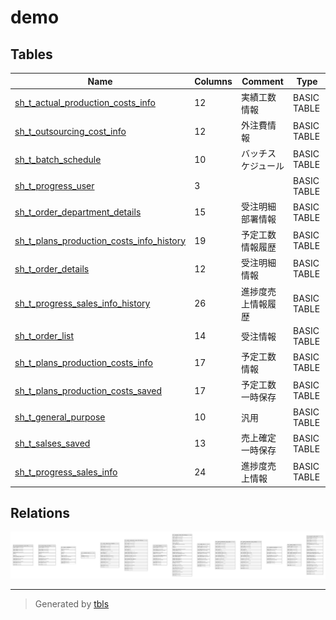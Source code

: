 # demo

## Tables

| Name | Columns | Comment | Type |
| ---- | ------- | ------- | ---- |
| [sh_t_actual_production_costs_info](sh_t_actual_production_costs_info.md) | 12 | 実績工数情報 | BASIC TABLE |
| [sh_t_outsourcing_cost_info](sh_t_outsourcing_cost_info.md) | 12 | 外注費情報 | BASIC TABLE |
| [sh_t_batch_schedule](sh_t_batch_schedule.md) | 10 | バッチスケジュール | BASIC TABLE |
| [sh_t_progress_user](sh_t_progress_user.md) | 3 |  | BASIC TABLE |
| [sh_t_order_department_details](sh_t_order_department_details.md) | 15 | 受注明細部署情報 | BASIC TABLE |
| [sh_t_plans_production_costs_info_history](sh_t_plans_production_costs_info_history.md) | 19 | 予定工数情報履歴 | BASIC TABLE |
| [sh_t_order_details](sh_t_order_details.md) | 12 | 受注明細情報 | BASIC TABLE |
| [sh_t_progress_sales_info_history](sh_t_progress_sales_info_history.md) | 26 | 進捗度売上情報履歴 | BASIC TABLE |
| [sh_t_order_list](sh_t_order_list.md) | 14 | 受注情報 | BASIC TABLE |
| [sh_t_plans_production_costs_info](sh_t_plans_production_costs_info.md) | 17 | 予定工数情報 | BASIC TABLE |
| [sh_t_plans_production_costs_saved](sh_t_plans_production_costs_saved.md) | 17 | 予定工数一時保存 | BASIC TABLE |
| [sh_t_general_purpose](sh_t_general_purpose.md) | 10 | 汎用 | BASIC TABLE |
| [sh_t_salses_saved](sh_t_salses_saved.md) | 13 | 売上確定一時保存 | BASIC TABLE |
| [sh_t_progress_sales_info](sh_t_progress_sales_info.md) | 24 | 進捗度売上情報 | BASIC TABLE |

## Relations

![er](schema.svg)

---

> Generated by [tbls](https://github.com/k1LoW/tbls)
